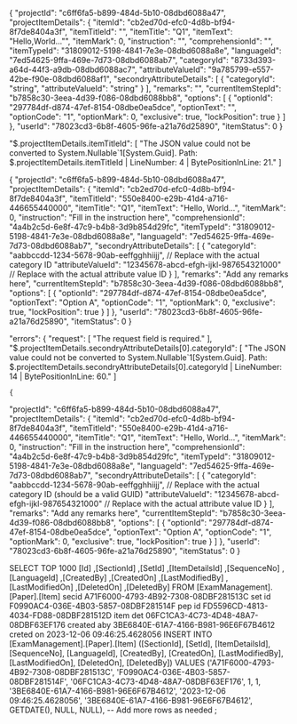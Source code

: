 {
  "projectId": "c6ff6fa5-b899-484d-5b10-08dbd6088a47",
  "projectItemDetails": {
    "itemId": "cb2ed70d-efc0-4d8b-bf94-8f7de8404a3f",
    "itemTitleId": "",
    "itemTitle": "Q1",
    "itemText": "Hello,World…"",
    "itemMark": 0,
    "instruction": "",
    "comprehensionId": "",
    "itemTypeId": "31809012-5198-4841-7e3e-08dbd6088a8e",
    "languageId": "7ed54625-9ffa-469e-7d73-08dbd6088ab7",
    "categoryId": "8733d393-a64d-44f3-a9db-08dbd6088ac7",
    "attributeValueId": "9a785799-e557-42be-f90e-08dbd6088af1",
    "secondryAttributeDetails": [
      {
        "categoryId": "string",
        "attributeValueId": "string"
      }
    ],
    "remarks": "",
    "currentItemStepId": "b7858c30-3eea-4d39-f086-08dbd6088bb8",
    "options": [
      {
        "optionId": "297784df-d874-47ef-8154-08dbe0ea5dce",
        "optionText": "",
        "optionCode": "1",
        "optionMark": 0,
        "exclusive": true,
        "lockPosition": true
      }
    ]
  },
  "userId": "78023cd3-6b8f-4605-96fe-a21a76d25890",
  "itemStatus": 0
}




"$.projectItemDetails.itemTitleId": [
      "The JSON value could not be converted to System.Nullable`1[System.Guid]. Path: $.projectItemDetails.itemTitleId | LineNumber: 4 | BytePositionInLine: 21."
    ]









 {
  "projectId": "c6ff6fa5-b899-484d-5b10-08dbd6088a47",
  "projectItemDetails": {
    "itemId": "cb2ed70d-efc0-4d8b-bf94-8f7de8404a3f",
    "itemTitleId": "550e8400-e29b-41d4-a716-446655440000",
    "itemTitle": "Q1",
    "itemText": "Hello, World...",
    "itemMark": 0,
    "instruction": "Fill in the instruction here",
    "comprehensionId": "4a4b2c5d-6e8f-47c9-b4b8-3d9b854d29fc",
    "itemTypeId": "31809012-5198-4841-7e3e-08dbd6088a8e",
    "languageId": "7ed54625-9ffa-469e-7d73-08dbd6088ab7",
    "secondryAttributeDetails": [
      {
        "categoryId": "aabbccdd-1234-5678-90ab-eeffgghhiijj",  // Replace with the actual category ID
        "attributeValueId": "12345678-abcd-efgh-ijkl-987654321000"  // Replace with the actual attribute value ID
      }
    ],
    "remarks": "Add any remarks here",
    "currentItemStepId": "b7858c30-3eea-4d39-f086-08dbd6088bb8",
    "options": [
      {
        "optionId": "297784df-d874-47ef-8154-08dbe0ea5dce",
        "optionText": "Option A",
        "optionCode": "1",
        "optionMark": 0,
        "exclusive": true,
        "lockPosition": true
      }
    ]
  },
  "userId": "78023cd3-6b8f-4605-96fe-a21a76d25890",
  "itemStatus": 0
}

"errors": {
    "request": [
      "The request field is required."
    ],
    "$.projectItemDetails.secondryAttributeDetails[0].categoryId": [
      "The JSON value could not be converted to System.Nullable`1[System.Guid]. Path: $.projectItemDetails.secondryAttributeDetails[0].categoryId | LineNumber: 14 | BytePositionInLine: 60."
    ]


    {
  "projectId": "c6ff6fa5-b899-484d-5b10-08dbd6088a47",
  "projectItemDetails": {
    "itemId": "cb2ed70d-efc0-4d8b-bf94-8f7de8404a3f",
    "itemTitleId": "550e8400-e29b-41d4-a716-446655440000",
    "itemTitle": "Q1",
    "itemText": "Hello, World...",
    "itemMark": 0,
    "instruction": "Fill in the instruction here",
    "comprehensionId": "4a4b2c5d-6e8f-47c9-b4b8-3d9b854d29fc",
    "itemTypeId": "31809012-5198-4841-7e3e-08dbd6088a8e",
    "languageId": "7ed54625-9ffa-469e-7d73-08dbd6088ab7",
    "secondryAttributeDetails": [
      {
        "categoryId": "aabbccdd-1234-5678-90ab-eeffgghhiijj",  // Replace with the actual category ID (should be a valid GUID)
        "attributeValueId": "12345678-abcd-efgh-ijkl-987654321000"  // Replace with the actual attribute value ID
      }
    ],
    "remarks": "Add any remarks here",
    "currentItemStepId": "b7858c30-3eea-4d39-f086-08dbd6088bb8",
    "options": [
      {
        "optionId": "297784df-d874-47ef-8154-08dbe0ea5dce",
        "optionText": "Option A",
        "optionCode": "1",
        "optionMark": 0,
        "exclusive": true,
        "lockPosition": true
      }
    ]
  },
  "userId": "78023cd3-6b8f-4605-96fe-a21a76d25890",
  "itemStatus": 0
}


SELECT TOP 1000 [Id]
      ,[SectionId]
      ,[SetId]
      ,[ItemDetailsId]
      ,[SequenceNo]
      ,[LanguageId]
      ,[CreatedBy]
      ,[CreatedOn]
      ,[LastModifiedBy]
      ,[LastModifiedOn]
      ,[DeletedOn]
      ,[DeletedBy]
  FROM [ExamManagement].[Paper].[Item]
secid A71F6000-4793-4B92-7308-08DBF281513C
set id F0990AC4-036E-4B03-5857-08DBF281514F
pep id FD5596CD-4813-4034-FD88-08DBF281512D
 item det 06FC1CA3-4C73-4D48-48A7-08DBF63EF176
 created aby 3BE6840E-61A7-4166-B981-96E6F67B4612
 creted on 2023-12-06 09:46:25.4628056
INSERT INTO [ExamManagement].[Paper].[Item] 
    ([SectionId], [SetId], [ItemDetailsId], [SequenceNo], [LanguageId], [CreatedBy], [CreatedOn], [LastModifiedBy], [LastModifiedOn], [DeletedOn], [DeletedBy])
VALUES
    ('A71F6000-4793-4B92-7308-08DBF281513C', 'F0990AC4-036E-4B03-5857-08DBF281514F', '06FC1CA3-4C73-4D48-48A7-08DBF63EF176', 1, 1, '3BE6840E-61A7-4166-B981-96E6F67B4612', '2023-12-06 09:46:25.4628056', '3BE6840E-61A7-4166-B981-96E6F67B4612', GETDATE(), NULL, NULL),
    -- Add more rows as needed
    ;


